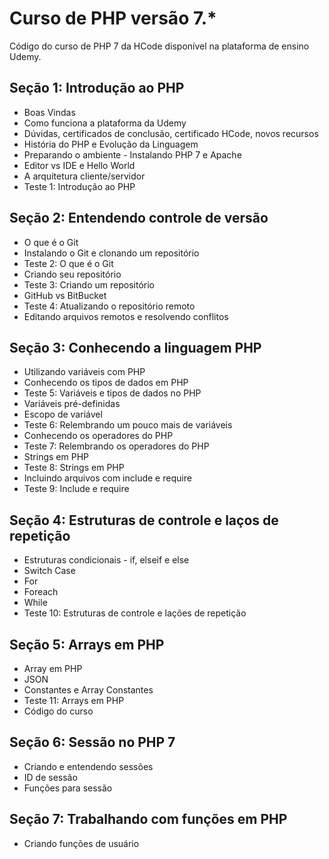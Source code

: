 # Curso de PHP versão 7.*

Código do curso de PHP 7 da HCode disponível na plataforma de ensino Udemy. 

## Seção 1: Introdução ao PHP

* Boas Vindas
* Como funciona a plataforma da Udemy
* Dúvidas, certificados de conclusão, certificado HCode, novos recursos
* História do PHP e Evolução da Linguagem
* Preparando o ambiente - Instalando PHP 7 e Apache
* Editor vs IDE e Hello World
* A arquitetura cliente/servidor
* Teste 1: Introdução ao PHP

## Seção 2: Entendendo controle de versão

* O que é o Git
* Instalando o Git e clonando um repositório
* Teste 2: O que é o Git
* Criando seu repositório
* Teste 3: Criando um repositório
* GitHub vs BitBucket
* Teste 4: Atualizando o repositório remoto
* Editando arquivos remotos e resolvendo conflitos

## Seção 3: Conhecendo a linguagem PHP

* Utilizando variáveis com PHP
* Conhecendo os tipos de dados em PHP
* Teste 5: Variáveis e tipos de dados no PHP
* Variáveis pré-definidas
* Escopo de variável
* Teste 6: Relembrando um pouco mais de variáveis
* Conhecendo os operadores do PHP
* Teste 7: Relembrando os operadores do PHP
* Strings em PHP
* Teste 8: Strings em PHP
* Incluindo arquivos com include e require
* Teste 9: Include e require

## Seção 4: Estruturas de controle e laços de repetição

* Estruturas condicionais - if, elseif e else
* Switch Case
* For
* Foreach
* While
* Teste 10: Estruturas de controle e lações de repetição

## Seção 5: Arrays em PHP

* Array em PHP
* JSON
* Constantes e Array Constantes
* Teste 11: Arrays em PHP
* Código do curso

## Seção 6: Sessão no PHP 7

* Criando e entendendo sessões
* ID de sessão
* Funções para sessão

## Seção 7: Trabalhando com funções em PHP

* Criando funções de usuário